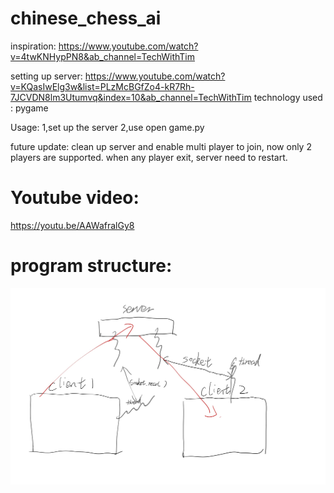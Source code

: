 # chinese_chess_ai
inspiration: 
https://www.youtube.com/watch?v=4twKNHypPN8&ab_channel=TechWithTim 


setting up server:
https://www.youtube.com/watch?v=KQasIwElg3w&list=PLzMcBGfZo4-kR7Rh-7JCVDN8lm3Utumvq&index=10&ab_channel=TechWithTim 
technology used
: pygame 



Usage:
1,set up the server
2,use open game.py 



future update:
clean up server and enable multi player to join, now only 2 players are supported. when any player exit, server need to restart.

# Youtube video:
https://youtu.be/AAWafralGy8 
# program structure:
![Alt Text](https://github.com/zhanggiene/chinese_chess_ai/blob/master/Star-4.jpg)





